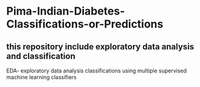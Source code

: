 # Pima-Indian-Diabetes-Classifications-or-Predictions
## this repository include exploratory data analysis and classification 
EDA- exploratory data analysis
classifications using multiple supervised machine learning classifiers
